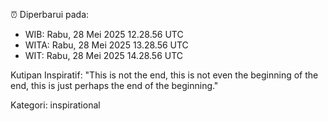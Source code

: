 ⏰ Diperbarui pada:
- WIB: Rabu, 28 Mei 2025 12.28.56 UTC
- WITA: Rabu, 28 Mei 2025 13.28.56 UTC
- WIT: Rabu, 28 Mei 2025 14.28.56 UTC

Kutipan Inspiratif:
"This is not the end, this is not even the beginning of the end, this is just perhaps the end of the beginning."


Kategori: inspirational

